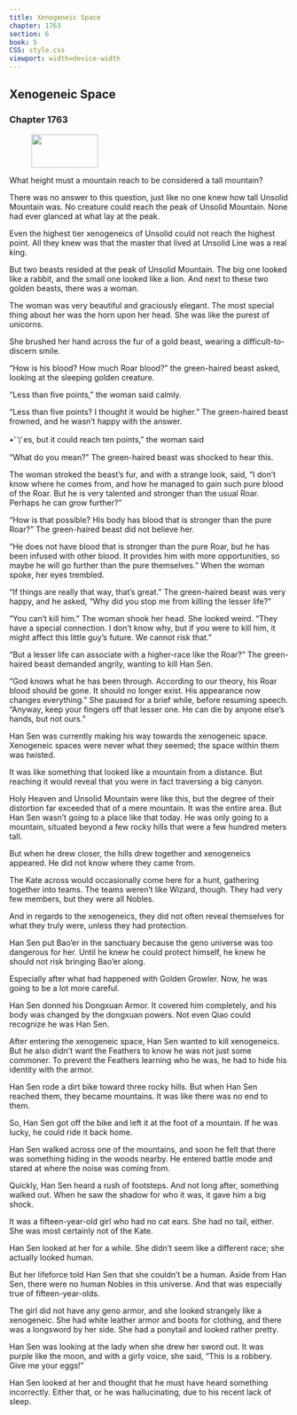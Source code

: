 ```yaml
---
title: Xenogeneic Space
chapter: 1763
section: 6
book: 5
CSS: style.css
viewport: width=device-width
---
```


## Xenogeneic Space

### Chapter 1763

<figure>
	<img src="../Images/gem.gif" alt="" id="gem" width="120" height="60" />
</figure>

What height must a mountain reach to be considered a tall mountain?

There was no answer to this question, just like no one knew how tall Unsolid Mountain was. No creature could reach the peak of Unsolid Mountain. None had ever glanced at what lay at the peak.

Even the highest tier xenogeneics of Unsolid could not reach the highest point. All they knew was that the master that lived at Unsolid Line was a real king.

But two beasts resided at the peak of Unsolid Mountain. The big one looked like a rabbit, and the small one looked like a lion. And next to these two golden beasts, there was a woman.

The woman was very beautiful and graciously elegant. The most special thing about her was the horn upon her head. She was like the purest of unicorns.

She brushed her hand across the fur of a gold beast, wearing a difficult-to-discern smile.

“How is his blood? How much Roar blood?” the green-haired beast asked, looking at the sleeping golden creature.

“Less than five points,” the woman said calmly.

“Less than five points? I thought it would be higher.” The green-haired beast frowned, and he wasn’t happy with the answer.

•’丫es, but it could reach ten points,” the woman said

“What do you mean?” The green-haired beast was shocked to hear this.

The woman stroked the beast’s fur, and with a strange look, said, “I don’t know where he comes from, and how he managed to gain such pure blood of the Roar. But he is very talented and stronger than the usual Roar. Perhaps he can grow further?”

“How is that possible? His body has blood that is stronger than the pure Roar?” The green-haired beast did not believe her.

“He does not have blood that is stronger than the pure Roar, but he has been infused with other blood. It provides him with more opportunities, so maybe he will go further than the pure themselves.” When the woman spoke, her eyes trembled.

“If things are really that way, that’s great.” The green-haired beast was very happy, and he asked, “Why did you stop me from killing the lesser life?”

“You can’t kill him.” The woman shook her head. She looked weird. “They have a special connection. I don’t know why, but if you were to kill him, it might affect this little guy’s future. We cannot risk that.”

“But a lesser life can associate with a higher-race like the Roar?” The green-haired beast demanded angrily, wanting to kill Han Sen.

“God knows what he has been through. According to our theory, his Roar blood should be gone. It should no longer exist. His appearance now changes everything.” She paused for a brief while, before resuming speech. “Anyway, keep your fingers off that lesser one. He can die by anyone else’s hands, but not ours.”

Han Sen was currently making his way towards the xenogeneic space. Xenogeneic spaces were never what they seemed; the space within them was twisted.

It was like something that looked like a mountain from a distance. But reaching it would reveal that you were in fact traversing a big canyon.

Holy Heaven and Unsolid Mountain were like this, but the degree of their distortion far exceeded that of a mere mountain. It was the entire area. But Han Sen wasn’t going to a place like that today. He was only going to a mountain, situated beyond a few rocky hills that were a few hundred meters tall.

But when he drew closer, the hills drew together and xenogeneics appeared. He did not know where they came from.

The Kate across would occasionally come here for a hunt, gathering together into teams. The teams weren’t like Wizard, though. They had very few members, but they were all Nobles.

And in regards to the xenogeneics, they did not often reveal themselves for what they truly were, unless they had protection.

Han Sen put Bao’er in the sanctuary because the geno universe was too dangerous for her. Until he knew he could protect himself, he knew he should not risk bringing Bao’er along.

Especially after what had happened with Golden Growler. Now, he was going to be a lot more careful.

Han Sen donned his Dongxuan Armor. It covered him completely, and his body was changed by the dongxuan powers. Not even Qiao could recognize he was Han Sen.

After entering the xenogeneic space, Han Sen wanted to kill xenogeneics. But he also didn’t want the Feathers to know he was not just some commoner. To prevent the Feathers learning who he was, he had to hide his identity with the armor.

Han Sen rode a dirt bike toward three rocky hills. But when Han Sen reached them, they became mountains. It was like there was no end to them.

So, Han Sen got off the bike and left it at the foot of a mountain. If he was lucky, he could ride it back home.

Han Sen walked across one of the mountains, and soon he felt that there was something hiding in the woods nearby. He entered battle mode and stared at where the noise was coming from.

Quickly, Han Sen heard a rush of footsteps. And not long after, something walked out. When he saw the shadow for who it was, it gave him a big shock.

It was a fifteen-year-old girl who had no cat ears. She had no tail, either. She was most certainly not of the Kate.

Han Sen looked at her for a while. She didn’t seem like a different race; she actually looked human.

But her lifeforce told Han Sen that she couldn’t be a human. Aside from Han Sen, there were no human Nobles in this universe. And that was especially true of fifteen-year-olds.

The girl did not have any geno armor, and she looked strangely like a xenogeneic. She had white leather armor and boots for clothing, and there was a longsword by her side. She had a ponytail and looked rather pretty.

Han Sen was looking at the lady when she drew her sword out. It was purple like the moon, and with a girly voice, she said, “This is a robbery. Give me your eggs!”

Han Sen looked at her and thought that he must have heard something incorrectly. Either that, or he was hallucinating, due to his recent lack of sleep.